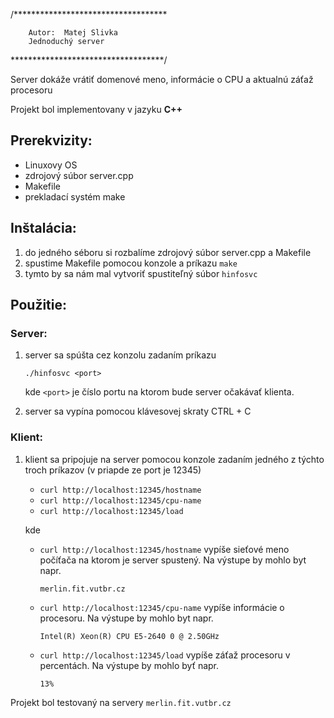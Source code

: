 /***********************************

        Autor:  Matej Slivka
        Jednoduchý server
	
***********************************/

Server dokáže vrátiť domenové meno, informácie o CPU a aktualnú záťaž procesoru

Projekt bol implementovany v jazyku **C++**

## Prerekvizity:
- Linuxovy OS
- zdrojový súbor server.cpp
- Makefile
- prekladací systém make

## Inštalácia:
1. do jedného séboru si rozbalíme zdrojový súbor server.cpp a Makefile
2. spustime Makefile pomocou konzole a príkazu `make`
3. tymto by sa nám mal vytvoriť spustiteľný súbor `hinfosvc`

## Použitie:
### Server:
1. server sa spúšta cez konzolu zadaním príkazu 
    ```
    ./hinfosvc <port>
    ``` 
    kde `<port>` je číslo portu na ktorom bude server očakávať klienta.

2. server sa vypína pomocou klávesovej skraty CTRL + C
### Klient:
1. klient sa pripojuje na server pomocou konzole zadaním jedného z týchto troch príkazov (v priapde ze port je 12345)
    - `curl http://localhost:12345/hostname`
    - `curl http://localhost:12345/cpu-name`
    - `curl http://localhost:12345/load`
    
    kde 
    - `curl http://localhost:12345/hostname` vypíše sieťové meno počíťača na ktorom je server spustený. Na výstupe by mohlo byt napr.
        ```
        merlin.fit.vutbr.cz
        ```
    - `curl http://localhost:12345/cpu-name` vypíše informácie o procesoru. Na výstupe by mohlo byt napr.
        ```
        Intel(R) Xeon(R) CPU E5-2640 0 @ 2.50GHz
        ```
    - `curl http://localhost:12345/load` vypíše záťaž procesoru v percentách. Na výstupe by mohlo byť napr.
        ```
        13%
        ```

Projekt bol testovaný na servery `merlin.fit.vutbr.cz`

